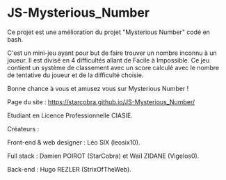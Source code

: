 # JS-Mysterious_Number
Ce projet est une amélioration du projet "Mysterious Number" codé en bash. 

C'est un mini-jeu ayant pour but de faire trouver un nombre inconnu à un joueur. Il est divisé en 4 difficultés allant de Facile à Impossible.
Ce jeu contient un système de classement avec un score calculé avec le nombre de tentative du joueur et de la difficulté choisie.

Bonne chance à vous et amusez vous sur Mysterious Number ! 

Page du site : https://starcobra.github.io/JS-Mysterious_Number/

Etudiant en Licence Professionnelle CIASIE.

Créateurs : 

  Front-end & web designer : Léo SIX (leosix10).

  Full stack : Damien POIROT (StarCobra) et Waïl ZIDANE (Vigelos0).

  Back-end : Hugo REZLER (StrixOfTheWeb).
